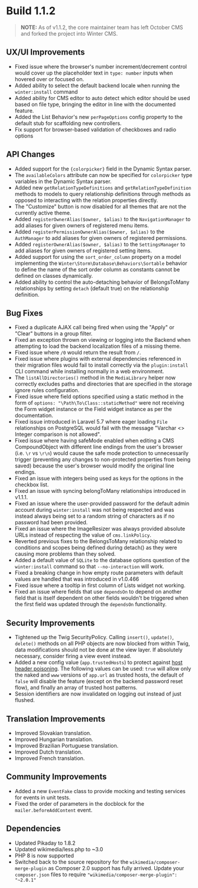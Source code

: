# Build 1.1.2

> **NOTE:** As of v1.1.2, the core maintainer team has left October CMS and forked the project into Winter CMS.

## UX/UI Improvements
- Fixed issue where the browser's number increment/decrement control would cover up the placeholder text in `type: number` inputs when hovered over or focused on.
- Added ability to select the default backend locale when running the `winter:install` command
- Added ability for CMS editor to auto detect which editor should be used based on file type, bringing the editor in line with the documented feature.
- Added the List Behavior's new `perPageOptions` config property to the default stub for scaffolding new controllers.
- Fix support for browser-based validation of checkboxes and radio options

## API Changes
- Added support for the `{colorpicker}` field in the Dynamic Syntax parser.
- The `availableColors` attribute can now be specified for `colorpicker` type variables in the Dynamic Syntax parser.
- Added new `getRelationTypeDefinitions` and `getRelationTypeDefinition` methods to models to query relationship definitions through methods as opposed to interacting with the relation properties directly.
- The "Customize" button is now disabled for all themes that are not the currently active theme.
- Added `registerOwnerAlias($owner, $alias)` to the `NavigationManager` to add aliases for given owners of registered menu items.
- Added `registerPermissionOwnerAlias($owner, $alias)` to the `AuthManager` to add aliases for given owners of registered permissions.
- Added `registerOwnerAlias($owner, $alias)` to the `SettingsManager` to add aliases for given owners of registered setting items.
- Added support for using the `sort_order_column` property on a model implementing the `Winter\Storm\Database\Behaviors\Sortable` behavior to define the name of the sort order column as constants cannot be defined on classes dynamically.
- Added ability to control the auto-detaching behavior of BelongsToMany relationships by setting `detach` (default true) on the relationship definition.

## Bug Fixes
- Fixed a duplicate AJAX call being fired when using the "Apply" or "Clear" buttons in a group filter.
- Fixed an exception thrown on viewing or logging into the Backend when attempting to load the backend localization files of a missing theme.
- Fixed issue where `/0` would return the result from `/`.
- Fixed issue where plugins with external dependencies referenced in their migration files would fail to install correctly via the `plugin:install` CLI command while installing normally in a web environment.
- The `listAllDirectories()` method in the `MediaLibrary` helper now correctly excludes paths and directories that are specified in the storage ignore rules configuration.
- Fixed issue where field options specified using a static method in the form of `options: "\Path\To\Class::staticMethod"` were not receiving the Form widget instance or the Field widget instance as per the documentation.
- Fixed issue introduced in Laravel 5.7 where eager loading `File` relationships on PostgreSQL would fail with the message "Varchar <> Integer comparison is not allowed".
- Fixed issue where having safeMode enabled when editing a CMS CompoundObject with different line endings from the user's browser (i.e. `\r` vs `\r\n`) would cause the safe mode protection to unnecessarily trigger (preventing any changes to non-protected properties from being saved) because the user's browser would modify the original line endings.
- Fixed an issue with integers being used as keys for the options in the checkbox list.
- Fixed an issue with syncing belongToMany relationships introduced in v1.1.1.
- Fixed an issue where the user-provided password for the default admin account during `winter:install` was not being respected and was instead always being set to a random string of characters as if no password had been provided.
- Fixed an issue where the ImageResizer was always provided absolute URLs instead of respecting the value of `cms.linkPolicy`.
- Reverted previous fixes to the BelongsToMany relationship related to conditions and scopes being defined during detach() as they were causing more problems than they solved.
- Added a default value of `SQLite` to the database options question of the `winter:install` command so that `--no-interaction` will work.
- Fixed a breaking change in how empty route parameters with default values are handled that was introduced in v1.0.466
- Fixed issue where a tooltip in first column of Lists widget not working.
- Fixed an issue where fields that use `dependsOn` to depend on another field that is itself dependent on other fields wouldn't be triggered when the first field was updated through the `dependsOn` functionality.

## Security Improvements
- Tightened up the Twig SecurityPolicy. Calling `insert()`, `update()`, `delete()` methods on all PHP objects are now blocked from within Twig, data modifications should not be done at the view layer. If absolutely necessary, consider firing a view event instead.
- Added a new config value (`app.trustedHosts`) to protect against [host header poisoning](https://portswigger.net/web-security/host-header). The following values can be used: `true` will allow only the naked and `www` versions of `app.url` as trusted hosts, the default of `false` will disable the feature (except on the backend password reset flow), and finally an array of trusted host patterns.
- Session identifiers are now invalidated on logging out instead of just flushed.

## Translation Improvements
- Improved Slovakian translation.
- Improved Hungarian translation.
- Improved Brazilian Portuguese translation.
- Improved Dutch translation.
- Improved French translation.

## Community Improvements
- Added a new `EventFake` class to provide mocking and testing services for events in unit tests.
- Fixed the order of parameters in the docblock for the `mailer.beforeAddContent` event.

## Dependencies
- Updated Pikaday to 1.8.2
- Updated wikimedia/less.php to ~3.0
- PHP 8 is now supported
- Switched back to the source repository for the `wikimedia/composer-merge-plugin` as Composer 2.0 support has fully arrived. Update your `composer.json` files to require `"wikimedia/composer-merge-plugin": "~2.0.1"`
